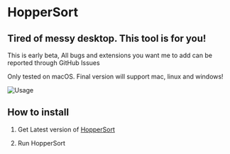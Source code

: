# HopperSort
## Tired of messy desktop. This tool is for you!

This is early beta, All bugs and extensions you want me to add can be reported through GitHub Issues

Only tested on macOS. Final version will support mac, linux and windows!

![Usage](https://github.com/kjutzn/HopperSort/assets/130908680/bab5e8eb-bef1-49b5-bab5-f95352ee7d57)

## How to install

1. Get Latest version of [HopperSort](https://github.com/kjutzn/HopperSort/releases)

1. Run HopperSort
